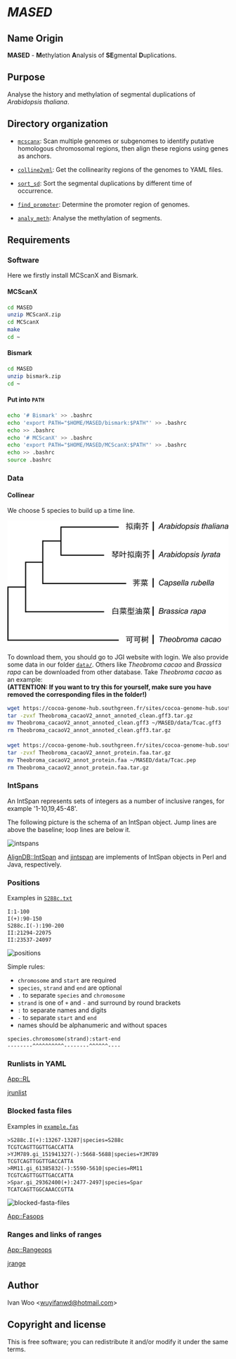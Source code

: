 # ***MASED***

## Name Origin

**MASED** - **M**ethylation **A**nalysis of **SE**gmental **D**uplications.

## Purpose

Analyse the history and methylation of segmental duplications of *Arabidopsis thaliana*.

## Directory organization

* [`mcscanx`](mcscanx.sh): Scan multiple genomes or subgenomes to identify putative homologous chromosomal regions, then align these regions using genes as anchors.

* [`colline2yml`](colline2yml.sh): Get the collinearity regions of the genomes to YAML files.

* [`sort_sd`](sort_sd.sh): Sort the segmental duplications by different time of occurrence.

* [`find_promoter`](find_promoter.sh): Determine the promoter region of genomes.

* [`analy_meth`](analy_meth.sh): Analyse the methylation of segments.

## Requirements

### Software

Here we firstly install MCScanX and Bismark.

#### MCScanX

```bash
cd MASED
unzip MCScanX.zip
cd MCScanX
make
cd ~
```

#### Bismark

```bash
cd MASED
unzip bismark.zip
cd ~
```

#### Put into `PATH`

```bash
echo '# Bismark' >> .bashrc
echo 'export PATH="$HOME/MASED/bismark:$PATH"' >> .bashrc
echo >> .bashrc
echo '# MCScanX' >> .bashrc
echo 'export PATH="$HOME/MASED/MCScanX:$PATH"' >> .bashrc
echo >> .bashrc
source .bashrc
```

### Data

#### Collinear

We choose 5 species to build up a time line.

![tree](doc/tree.png)

To download them, you should go to JGI website with login. We also provide some data in our folder [`data/`](data/). Others like *Theobroma cacao* and *Brassica rapa* can be downloaded from other database. Take *Theobroma cacao* as an example:  
**(ATTENTION: If you want to try this for yourself, make sure you have removed the corresponding files in the folder!)**

```bash
wget https://cocoa-genome-hub.southgreen.fr/sites/cocoa-genome-hub.southgreen.fr/files/download/Theobroma_cacaoV2_annot_annoted_clean.gff3.tar.gz
tar -zvxf Theobroma_cacaoV2_annot_annoted_clean.gff3.tar.gz
mv Theobroma_cacaoV2_annot_annoted_clean.gff3 ~/MASED/data/Tcac.gff3
rm Theobroma_cacaoV2_annot_annoted_clean.gff3.tar.gz

wget https://cocoa-genome-hub.southgreen.fr/sites/cocoa-genome-hub.southgreen.fr/files/download/Theobroma_cacaoV2_annot_protein.faa.tar.gz
tar -zvxf Theobroma_cacaoV2_annot_protein.faa.tar.gz
mv Theobroma_cacaoV2_annot_protein.faa ~/MASED/data/Tcac.pep
rm Theobroma_cacaoV2_annot_protein.faa.tar.gz
```

### IntSpans

An IntSpan represents sets of integers as a number of inclusive ranges, for example '1-10,19,45-48'.

The following picture is the schema of an IntSpan object. Jump lines are above the baseline; loop
lines are below it.

![intspans](doc/intspans.png)

[AlignDB::IntSpan](https://github.com/wang-q/AlignDB-IntSpan) and
[jintspan](https://github.com/egateam/jintspan) are implements of IntSpan objects in Perl and Java,
respectively.

### Positions

Examples in [`S288c.txt`](https://github.com/wang-q/App-RL/blob/master/t/S288c.txt)

```text
I:1-100
I(+):90-150
S288c.I(-):190-200
II:21294-22075
II:23537-24097
```

![positions](doc/positions.png)

Simple rules:

* `chromosome` and `start` are required
* `species`, `strand` and `end` are optional
* `.` to separate `species` and `chromosome`
* `strand` is one of `+` and `-` and surround by round brackets
* `:` to separate names and digits
* `-` to separate `start` and `end`
* names should be alphanumeric and without spaces

```text
species.chromosome(strand):start-end
--------^^^^^^^^^^--------^^^^^^----
```

### Runlists in YAML

[App::RL](https://github.com/wang-q/App-RL)

[jrunlist](https://github.com/egateam/jrunlist)

### Blocked fasta files

Examples in [`example.fas`](https://github.com/wang-q/App-Fasops/blob/master/t/example.fas)

```text
>S288c.I(+):13267-13287|species=S288c
TCGTCAGTTGGTTGACCATTA
>YJM789.gi_151941327(-):5668-5688|species=YJM789
TCGTCAGTTGGTTGACCATTA
>RM11.gi_61385832(-):5590-5610|species=RM11
TCGTCAGTTGGTTGACCATTA
>Spar.gi_29362400(+):2477-2497|species=Spar
TCATCAGTTGGCAAACCGTTA

```

![blocked-fasta-files](doc/blocked-fasta-files.png)

[App::Fasops](https://github.com/wang-q/App-Fasops)

### Ranges and links of ranges

[App::Rangeops](https://github.com/wang-q/App-Rangeops)

[jrange](https://github.com/egateam/jrange)

## Author

Ivan Woo &lt;wuyifanwd@hotmail.com&gt;

## Copyright and license

This is free software; you can redistribute it and/or modify it under the same terms.
